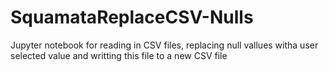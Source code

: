 # SquamataReplaceCSV-Nulls
Jupyter notebook for reading in CSV files, replacing null vallues witha user selected value and writting this file to a new CSV file
